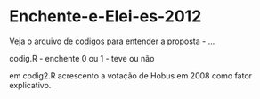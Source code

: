 # Enchente-e-Elei-es-2012
Veja o arquivo de codigos para entender a proposta - ...


codig.R - enchente 0 ou 1 - teve ou não


em codig2.R acrescento a votação de Hobus em 2008 como fator explicativo.
